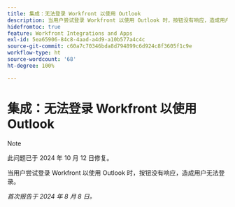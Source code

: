 ```yaml
---
title: 集成：无法登录 Workfront 以使用 Outlook
description: 当用户尝试登录 Workfront 以使用 Outlook 时，按钮没有响应，造成用户无法登录。
hidefromtoc: true
feature: Workfront Integrations and Apps
exl-id: 5ea65906-84c8-4aad-a4d9-a10b577a4c4c
source-git-commit: c60a7c70346bda8d794899c6d924c8f3605f1c9e
workflow-type: ht
source-wordcount: '68'
ht-degree: 100%

---
```


# 集成：无法登录 Workfront 以使用 Outlook

>[!NOTE]
>
>此问题已于 2024 年 10 月 12 日修复。

当用户尝试登录 Workfront 以使用 Outlook 时，按钮没有响应，造成用户无法登录。

_首次报告于 2024 年 8 月 8 日。_
